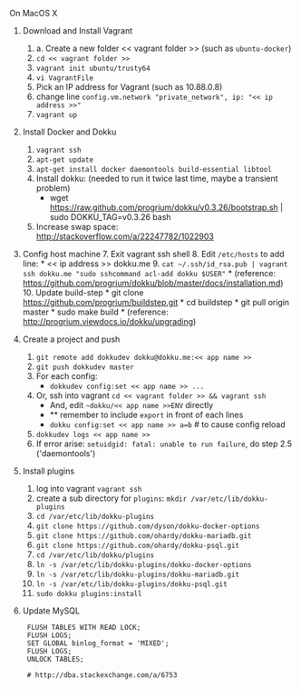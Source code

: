 On MacOS X

1. Download and Install Vagrant
    1. a. Create a new folder << vagrant folder >> (such as `ubuntu-docker`)
    2. `cd << vagrant folder >>`
    3. `vagrant init ubuntu/trusty64`
    4. `vi VagrantFile` 
    5. Pick an IP address for Vagrant (such as 10.88.0.8)
    6. change line `config.vm.network "private_network", ip: "<< ip address >>"`
    7. `vagrant up`


2. Install Docker and Dokku 
    1. `vagrant ssh`
    2. `apt-get update`
    3. `apt-get install docker daemontools build-essential libtool`
    4. Install dokku: (needed to run it twice last time, maybe a transient problem)
        * wget https://raw.github.com/progrium/dokku/v0.3.26/bootstrap.sh | sudo DOKKU_TAG=v0.3.26 bash
    5. Increase swap space: http://stackoverflow.com/a/22247782/1022903


3. Config host machine
    7. Exit vagrant ssh shell
    8. Edit `/etc/hosts` to add line:
        * << ip address >>   dokku.me
    9. `cat ~/.ssh/id_rsa.pub | vagrant ssh dokku.me "sudo sshcommand acl-add dokku $USER"`
        * (reference: https://github.com/progrium/dokku/blob/master/docs/installation.md)
    10. Update build-step
        * git clone https://github.com/progrium/buildstep.git
        * cd buildstep
        * git pull origin master
        * sudo make build
        * (reference: http://progrium.viewdocs.io/dokku/upgrading)


4. Create a project and push
    1. `git remote add dokkudev dokku@dokku.me:<< app name >>`
    2. `git push dokkudev master`
    3. For each config:
        * `dokkudev config:set << app name >> ... `
    4. Or, ssh into vagrant `cd << vagrant folder >> && vagrant ssh`
        * And, edit `~dokku/<< app name >>ENV` directly
        * ** remember to include `export` in front of each lines
        * `dokku config:set << app name >> a=b`  # to cause config reload 
    5. `dokkudev logs << app name >>`
    6. If error arise: `setuidgid: fatal: unable to run failure`, do step 2.5 ('daemontools')


5. Install plugins
    1. log into vagrant `vagrant ssh`
    2. create a sub directory for `plugins`: `mkdir /var/etc/lib/dokku-plugins`
    2. `cd /var/etc/lib/dokku-plugins`
    3. `git clone https://github.com/dyson/dokku-docker-options`
    3. `git clone https://github.com/ohardy/dokku-mariadb.git`
    3. `git clone https://github.com/ohardy/dokku-psql.git`
    6. `cd /var/etc/lib/dokku/plugins`
    3. `ln -s /var/etc/lib/dokku-plugins/dokku-docker-options`
    3. `ln -s /var/etc/lib/dokku-plugins/dokku-mariadb.git`
    3. `ln -s /var/etc/lib/dokku-plugins/dokku-psql.git`
    8. `sudo dokku plugins:install`


6. Update MySQL

        FLUSH TABLES WITH READ LOCK;
        FLUSH LOGS;
        SET GLOBAL binlog_format = 'MIXED';
        FLUSH LOGS;
        UNLOCK TABLES;
        
        # http://dba.stackexchange.com/a/6753